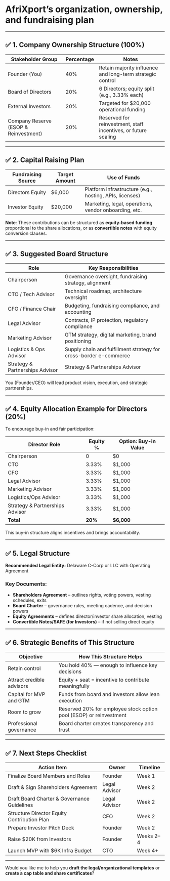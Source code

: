 # AfriXport’s organization, ownership, and fundraising plan

---

## ✅ **1. Company Ownership Structure (100%)**

| Stakeholder Group                     | Percentage | Notes                                                          |
| ------------------------------------- | ---------- | -------------------------------------------------------------- |
| Founder (You)                         | 40%        | Retain majority influence and long-term strategic control      |
| Board of Directors                    | 20%        | 6 Directors; equity split (e.g., 3.33% each)                   |
| External Investors                    | 20%        | Targeted for \$20,000 operational funding                      |
| Company Reserve (ESOP & Reinvestment) | 20%        | Reserved for reinvestment, staff incentives, or future scaling |

---

## ✅ **2. Capital Raising Plan**

| Fundraising Source | Target Amount | Use of Funds                                            |
| ------------------ | ------------- | ------------------------------------------------------- |
| Directors Equity   | \$6,000       | Platform infrastructure (e.g., hosting, APIs, licenses) |
| Investor Equity    | \$20,000      | Marketing, legal, operations, vendor onboarding, etc.   |

**Note**: These contributions can be structured as **equity-based funding** proportional to the share allocations, or as **convertible notes** with equity conversion clauses.

---

## ✅ **3. Suggested Board Structure**

| Role                    | Key Responsibilities                                              |
| ----------------------- | ----------------------------------------------------------------- |
| Chairperson             | Governance oversight, fundraising strategy, alignment             |
| CTO / Tech Advisor      | Technical roadmap, architecture oversight                         |
| CFO / Finance Chair     | Budgeting, fundraising compliance, and accounting                 |
| Legal Advisor           | Contracts, IP protection, regulatory compliance                   |
| Marketing Advisor       | GTM strategy, digital marketing, brand positioning                |
| Logistics & Ops Advisor | Supply chain and fulfillment strategy for cross-border e-commerce |
| Strategy & Partnerships Advisor | Strategy & Partnerships Advisor                           |
You (Founder/CEO) will lead product vision, execution, and strategic partnerships.

---

## ✅ **4. Equity Allocation Example for Directors (20%)**

To encourage buy-in and fair participation:

| Director Role         | Equity % | Option: Buy-in Value |
| --------------------- | -------- | -------------------- |
| Chairperson           | 0        | \$0                  |
| CTO                   | 3.33%       | \$1,000              |
| CFO                   | 3.33%       | \$1,000              |
| Legal Advisor         | 3.33%     | \$1,000              |
| Marketing Advisor     | 3.33%     | \$1,000              |
| Logistics/Ops Advisor | 3.33%       | \$1,000              |
| Strategy & Partnerships Advisor | 3.33% | \$1,000          |
|**Total**             | **20%**  | **\$6,000**           |

This buy-in structure aligns incentives and brings accountability.

---

## ✅ **5. Legal Structure**

**Recommended Legal Entity:** Delaware C-Corp or LLC with Operating Agreement

### Key Documents:

* **Shareholders Agreement** – outlines rights, voting powers, vesting schedules, exits
* **Board Charter** – governance rules, meeting cadence, and decision powers
* **Equity Agreements** – defines director/investor share allocation, vesting
* **Convertible Notes/SAFE (for Investors)** – if not selling direct equity

---

## ✅ **6. Strategic Benefits of This Structure**

| Objective                 | How This Structure Helps                                           |
| ------------------------- | ------------------------------------------------------------------ |
| Retain control            | You hold 40% — enough to influence key decisions                   |
| Attract credible advisors | Equity + seat = incentive to contribute meaningfully               |
| Capital for MVP and GTM   | Funds from board and investors allow lean execution                |
| Room to grow              | Reserved 20% for employee stock option pool (ESOP) or reinvestment |
| Professional governance   | Board charter creates transparency and trust                       |

---

## ✅ **7. Next Steps Checklist**

| Action Item                                 | Owner         | Timeline  |
| ------------------------------------------- | ------------- | --------- |
| Finalize Board Members and Roles            | Founder       | Week 1    |
| Draft & Sign Shareholders Agreement         | Legal Advisor | Week 2    |
| Draft Board Charter & Governance Guidelines | Legal Advisor | Week 2    |
| Structure Director Equity Contribution Plan | CFO           | Week 2    |
| Prepare Investor Pitch Deck                 | Founder       | Week 2    |
| Raise \$20K from Investors                  | Founder       | Weeks 2–4 |
| Launch MVP with \$6K Infra Budget           | CTO           | Week 4+   |

---

Would you like me to help you **draft the legal/organizational templates** or **create a cap table and share certificates**?
